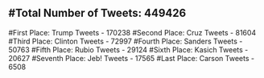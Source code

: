 #Total Number of Tweets: 449426 
---
#First Place: Trump Tweets - 170238
#Second Place: Cruz Tweets - 81604
#Third Place: Clinton Tweets - 72997
#Fourth Place: Sanders Tweets - 50763
#Fifth Place: Rubio Tweets - 29124
#Sixth Place: Kasich Tweets - 20627
#Seventh Place: Jeb! Tweets - 17565
#Last Place: Carson Tweets - 6508
